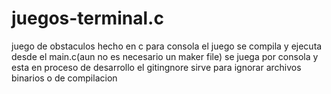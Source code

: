 # juegos-terminal.c
juego de obstaculos hecho en c para consola
el juego se compila y ejecuta desde el main.c(aun no es necesario un maker file)
se juega por consola y esta en proceso de desarrollo
el gitingnore sirve para ignorar archivos binarios o de compilacion
